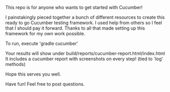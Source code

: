 This repo is for anyone who wants to get started with Cucumber!

I painstakingly pieced together a bunch of different resources to create this ready to go Cucumber testing framework. I used help from others so I feel that I should pay it forward. Thanks to all that made setting up this framework for my own work possible.

To run, execute
'gradle cucumber'

Your results will show under build/reports/cucumber-report.html/index.html It includes a cucumber report with screenshots on every step! (tied to 'log' methods)

Hope this serves you well.

Have fun! Feel free to post questions.
